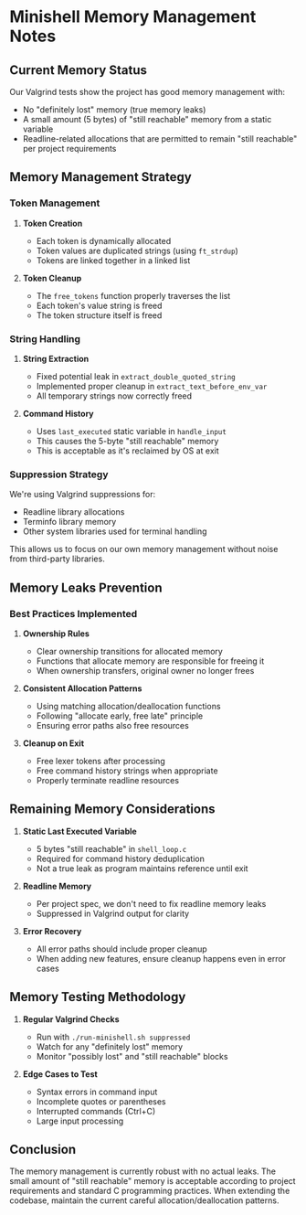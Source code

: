 # Minishell Memory Management Notes

## Current Memory Status

Our Valgrind tests show the project has good memory management with:
- No "definitely lost" memory (true memory leaks)
- A small amount (5 bytes) of "still reachable" memory from a static variable
- Readline-related allocations that are permitted to remain "still reachable" per project requirements

## Memory Management Strategy

### Token Management

1. **Token Creation**
   - Each token is dynamically allocated
   - Token values are duplicated strings (using `ft_strdup`)
   - Tokens are linked together in a linked list

2. **Token Cleanup**
   - The `free_tokens` function properly traverses the list
   - Each token's value string is freed
   - The token structure itself is freed

### String Handling

1. **String Extraction**
   - Fixed potential leak in `extract_double_quoted_string`
   - Implemented proper cleanup in `extract_text_before_env_var`
   - All temporary strings now correctly freed

2. **Command History**
   - Uses `last_executed` static variable in `handle_input`
   - This causes the 5-byte "still reachable" memory
   - This is acceptable as it's reclaimed by OS at exit

### Suppression Strategy

We're using Valgrind suppressions for:
- Readline library allocations
- Terminfo library memory
- Other system libraries used for terminal handling

This allows us to focus on our own memory management without noise from third-party libraries.

## Memory Leaks Prevention

### Best Practices Implemented

1. **Ownership Rules**
   - Clear ownership transitions for allocated memory
   - Functions that allocate memory are responsible for freeing it
   - When ownership transfers, original owner no longer frees

2. **Consistent Allocation Patterns**
   - Using matching allocation/deallocation functions
   - Following "allocate early, free late" principle
   - Ensuring error paths also free resources

3. **Cleanup on Exit**
   - Free lexer tokens after processing
   - Free command history strings when appropriate
   - Properly terminate readline resources

## Remaining Memory Considerations

1. **Static Last Executed Variable**
   - 5 bytes "still reachable" in `shell_loop.c`
   - Required for command history deduplication
   - Not a true leak as program maintains reference until exit

2. **Readline Memory**
   - Per project spec, we don't need to fix readline memory leaks
   - Suppressed in Valgrind output for clarity

3. **Error Recovery**
   - All error paths should include proper cleanup
   - When adding new features, ensure cleanup happens even in error cases

## Memory Testing Methodology

1. **Regular Valgrind Checks**
   - Run with `./run-minishell.sh suppressed`
   - Watch for any "definitely lost" memory
   - Monitor "possibly lost" and "still reachable" blocks

2. **Edge Cases to Test**
   - Syntax errors in command input
   - Incomplete quotes or parentheses
   - Interrupted commands (Ctrl+C)
   - Large input processing

## Conclusion

The memory management is currently robust with no actual leaks. The small amount of "still reachable" memory is acceptable according to project requirements and standard C programming practices. When extending the codebase, maintain the current careful allocation/deallocation patterns.
